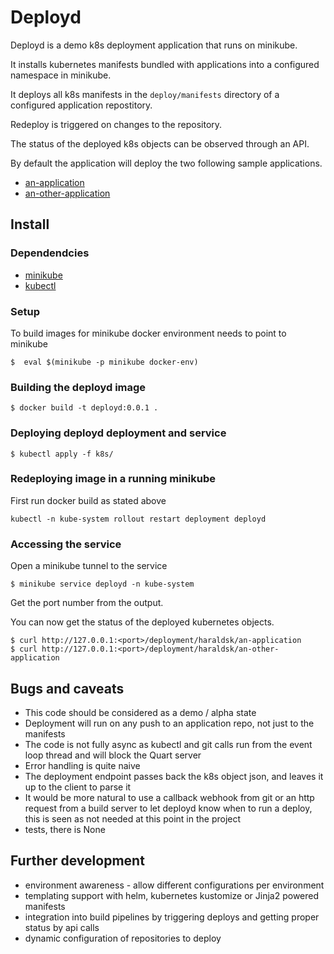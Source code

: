 # Deployd

Deployd is a demo k8s deployment application that runs on minikube.

It installs kubernetes manifests bundled with applications into a
configured namespace in minikube.

It deploys all k8s manifests in the `deploy/manifests` directory of a
configured application repostitory.

Redeploy is triggered on changes to the repository.

The status of the deployed k8s objects can be observed through an API.

By default the application will deploy the two following sample
applications.

* [an-application](https://github.com/haraldsk/an-application)
* [an-other-application](https://github.com/haraldsk/an-other-application)

## Install

### Dependendcies
* [minikube](https://minikube.sigs.k8s.io/docs/start/)
* [kubectl](https://kubernetes.io/docs/tasks/tools/)

### Setup

To build images for minikube docker environment needs to point to
minikube

```
$  eval $(minikube -p minikube docker-env)
```

### Building the deployd image

```
$ docker build -t deployd:0.0.1 .
```

### Deploying deployd deployment and service

```
$ kubectl apply -f k8s/
```

### Redeploying image in a running minikube

First run docker build as stated above

```
kubectl -n kube-system rollout restart deployment deployd
```

### Accessing the service

Open a minikube tunnel to the service

```
$ minikube service deployd -n kube-system
```

Get the port number from the output.

You can now get the status of the deployed kubernetes objects.

```
$ curl http://127.0.0.1:<port>/deployment/haraldsk/an-application
$ curl http://127.0.0.1:<port>/deployment/haraldsk/an-other-application
```

## Bugs and caveats
* This code should be considered as a demo / alpha state
* Deployment will run on any push to an application repo, not just to
  the manifests
* The code is not fully async as kubectl and git calls run from the
  event loop thread and will block the Quart server
* Error handling is quite naive
* The deployment endpoint passes back the k8s object json, and leaves it
  up to the client to parse it
* It would be more natural to use a callback webhook from git or an http
  request from a build server to let deployd know when to run a deploy,
  this is seen as not needed at this point in the project
* tests, there is None

## Further development
* environment awareness - allow different configurations per environment
* templating support with helm, kubernetes kustomize or Jinja2 powered
  manifests
* integration into build pipelines by triggering deploys and
  getting proper status by api calls
* dynamic configuration of repositories to deploy

